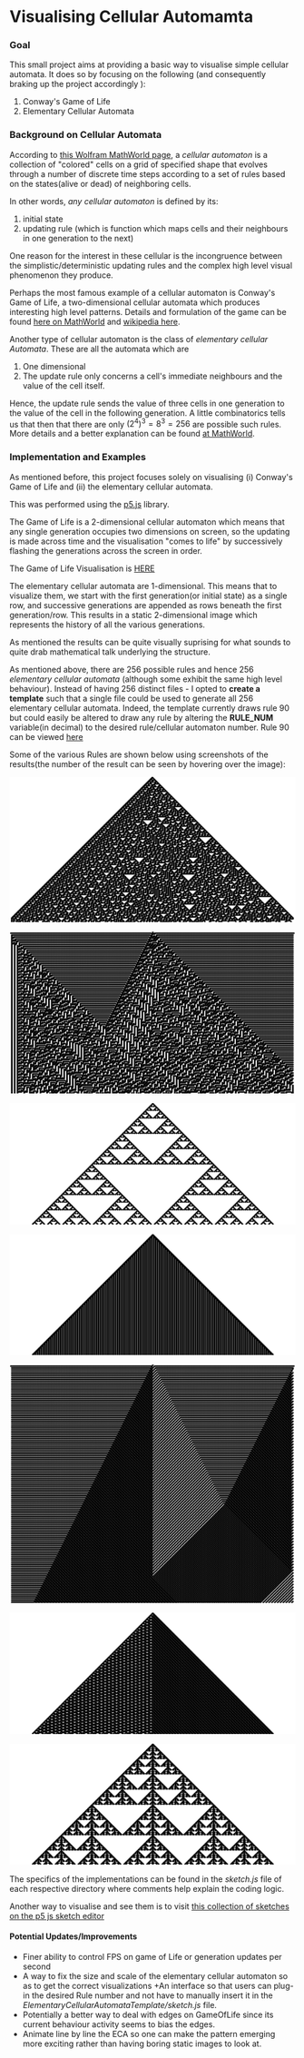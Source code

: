 # Visualising Cellular Automamta

### Goal

This small project aims at providing a basic way to visualise simple cellular automata. It does so by focusing on the following (and consequently braking up the project accordingly ): 

1. Conway's Game of Life
2. Elementary Cellular Automata


### Background on Cellular Automata

According to [this Wolfram MathWorld page](https://mathworld.wolfram.com/CellularAutomaton.html), a  *cellular automaton* is a collection of "colored" cells on a grid of specified shape that evolves through a number of discrete time steps according to a set of rules based on the states(alive or dead) of neighboring cells.

In other words, _any cellular automaton_ is defined by its:

1. initial state 
2. updating rule (which is function which maps cells and their neighbours in one generation to the next)

One reason for the interest in these cellular is the incongruence between the simplistic/deterministic updating rules 
and the complex high level visual phenomenon they produce.

Perhaps the most famous example of a cellular automaton is Conway's Game of Life, a two-dimensional cellular automata which 
produces interesting high level patterns. Details and formulation of the game can be found [here on MathWorld](https://mathworld.wolfram.com/GameofLife.html) and [wikipedia here](https://en.wikipedia.org/wiki/Conway%27s_Game_of_Life).

Another type of cellular automaton is the class of _elementary cellular Automata_. These are all the automata which are 

1. One dimensional
2. The update rule only concerns a cell's immediate neighbours and the value of the cell itself.

Hence, the update rule sends the value of three cells in one generation to the value of the cell in the following generation. A little combinatorics tells us that then that there are only $(2^4)^3=8^3=256$ are possible such rules. More details and a better explanation can be found [at MathWorld](https://mathworld.wolfram.com/ElementaryCellularAutomaton.html).


### Implementation and Examples

As mentioned before, this project focuses solely on visualising (i) Conway's Game of Life and (ii) the elementary cellular automata. 

This was performed using the [p5.js](https://p5js.org/) library.

The Game of Life is a 2-dimensional cellular automaton which means that any single generation occupies two dimensions on screen, so the updating is made across time and the visualisation "comes to life" by successively flashing the generations across the screen in order.

The Game of Life Visualisation is [HERE](https://htmlpreview.github.io/?https://github.com/ciapjl/Visualising-Cellular-Automata/blob/main/GameOfLife/index.html)

The elementary cellular automata are 1-dimensional. This means that to visualize them, we start with the first generation(or initial state) as a single row, and successive generations are appended as rows beneath the first generation/row. This results in a static 2-dimensional image which represents the history of all the various generations. 

As mentioned the results can be quite visually suprising for what sounds to quite drab mathematical talk underlying the structure.

As mentioned above, there are $256$ possible rules and hence $256$ *elementary cellular automata* (although some exhibit the same high level behaviour). Instead of having $256$ distinct files - I opted to __create a template__ such that a single file could be used to generate all $256$ elementary cellular automata. Indeed, the template currently draws rule $90$ but 
could easily be altered to draw any rule by altering the __RULE_NUM__ variable(in decimal) to the desired rule/cellular automaton number. Rule 90 can be viewed [here](https://htmlpreview.github.io/?https://github.com/ciapjl/Visualising-Cellular-Automata/blob/main/ElementaryCellularAutomataTemplate/index.html)

Some of the various Rules are shown below using screenshots of the results(the number of the result can be seen by hovering over the image):

![Rule 30](ElementaryCellularAutomataTemplate/PicturesVariousRules/Rule30.png "Rule 30")

![Rule 45](ElementaryCellularAutomataTemplate/PicturesVariousRules/Rule45.png "Rule 45")

![Rule 90](ElementaryCellularAutomataTemplate/PicturesVariousRules/Rule90.png "Rule 90")

![Rule 94](ElementaryCellularAutomataTemplate/PicturesVariousRules/Rule94.png "Rule 94")

![Rule 99](ElementaryCellularAutomataTemplate/PicturesVariousRules/Rule99.png "Rule 99")

![Rule 118](ElementaryCellularAutomataTemplate/PicturesVariousRules/Rule118.png "Rule 118")

![Rule 150](ElementaryCellularAutomataTemplate/PicturesVariousRules/Rule150.png "Rule 150")




The specifics of the implementations can be found in the _sketch.js_ file of each respective directory where comments help explain the coding logic.

Another way to visualise and see them is to visit [this collection of sketches on the p5 js sketch editor](https://editor.p5js.org/jl.ciapparelli/sketches)



#### Potential Updates/Improvements

+ Finer ability to control FPS on game of Life or generation updates per second
+ A way to fix the size and scale of the elementary cellular automaton so as to get the correct visualizations
+An interface so that users can plug-in the desired Rule number and not have to manually insert it 
in the _ElementaryCellularAutomataTemplate/sketch.js_ file.
+ Potentially a better way to deal with edges on GameOfLife since its current behaviour activity seems to bias the edges.
+ Animate line by line the ECA so one can make the pattern emerging more exciting rather than having boring static images to look at.
